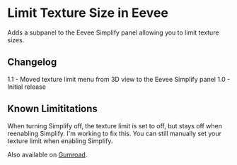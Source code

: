 # Limit Texture Size in Eevee
Adds a subpanel to the Eevee Simplify panel allowing you to limit texture sizes.

## Changelog
1.1 - Moved texture limit menu from 3D view to the Eevee Simplify panel
1.0 - Initial release

## Known Limititations
When turning Simplify off, the texture limit is set to off, but stays off when reenabling Simplify. I'm working to fix this. You can still manually set your texture limit when enabling Simplify.

Also available on [Gumroad](http://stoatsnhoney.gumroad.com).
